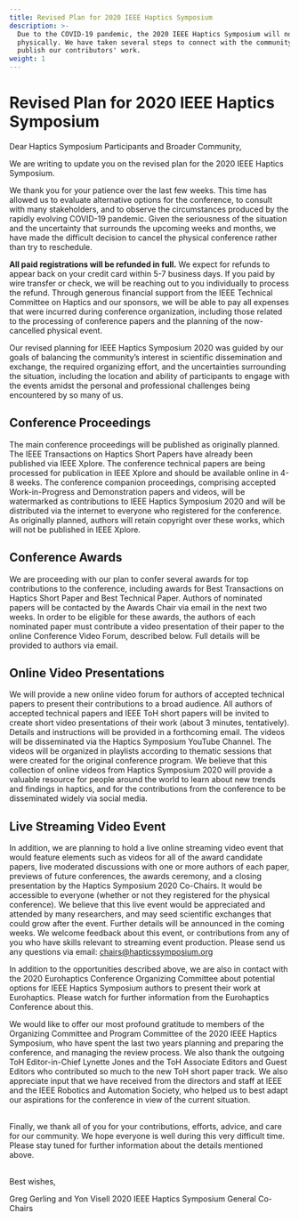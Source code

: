 ```yaml
---
title: Revised Plan for 2020 IEEE Haptics Symposium
description: >-
  Due to the COVID-19 pandemic, the 2020 IEEE Haptics Symposium will not be held
  physically. We have taken several steps to connect with the community and
  publish our contributors' work.
weight: 1
---
```

# Revised Plan for 2020 IEEE Haptics Symposium

Dear Haptics Symposium Participants and Broader Community,

We are writing to update you on the revised plan for the 2020 IEEE Haptics Symposium.

We thank you for your patience over the last few weeks. This time has allowed us to evaluate alternative options for the conference, to consult with many stakeholders, and to observe the circumstances produced by the rapidly evolving COVID-19 pandemic.  Given the seriousness of the situation and the uncertainty that surrounds the upcoming weeks and months, we have made the difficult decision to cancel the physical conference rather than try to reschedule.

**All paid registrations will be refunded in full.** We expect for refunds to appear back on your credit card within 5-7 business days.  If you paid by wire transfer or check, we will be reaching out to you individually to process the refund.  Through generous financial support from the IEEE Technical Committee on Haptics and our sponsors, we will be able to pay all expenses that were incurred during conference organization, including those related to the processing of conference papers and the planning of the now-cancelled physical event.

Our revised planning for IEEE Haptics Symposium 2020 was guided by our goals of balancing the community’s interest in scientific dissemination and exchange, the required organizing effort, and the uncertainties surrounding the situation, including the location and ability of participants to engage with the events amidst the personal and professional challenges being encountered by so many of us.

## Conference Proceedings

The main conference proceedings will be published as originally planned. The IEEE Transactions on Haptics Short Papers have already been published via IEEE Xplore. The conference technical papers are being processed for publication in IEEE Xplore and should be available online in 4-8 weeks. 
The conference companion proceedings, comprising accepted Work-in-Progress and Demonstration papers and videos, will be watermarked as contributions to IEEE Haptics Symposium 2020 and will be distributed via the internet to everyone who registered for the conference.  As originally planned, authors will retain copyright over these works, which will not be published in IEEE Xplore.

## Conference Awards

We are proceeding with our plan to confer several awards for top contributions to the conference, including awards for Best Transactions on Haptics Short Paper and Best Technical Paper.  Authors of nominated papers will be contacted by the Awards Chair via email in the next two weeks.  In order to be eligible for these awards, the authors of each nominated paper must contribute a video presentation of their paper to the online Conference Video Forum, described below. Full details will be provided to authors via email.

## Online Video Presentations

We will provide a new online video forum for authors of accepted technical papers to present their contributions to a broad audience. All authors of accepted technical papers and IEEE ToH short papers will be invited to create short video presentations of their work (about 3 minutes, tentatively).  Details and instructions will be provided in a forthcoming email.  The videos will be disseminated via the Haptics Symposium YouTube Channel.  The videos will be organized in playlists according to thematic sessions that were created for the original conference program. We believe that this collection of online videos from Haptics Symposium 2020 will provide a valuable resource for people around the world to learn about new trends and findings in haptics, and for the contributions from the conference to be disseminated widely via social media.

## Live Streaming Video Event

In addition, we are planning to hold a live online streaming video event that would feature elements such as videos for all of the award candidate papers, live moderated discussions with one or more authors of each paper, previews of future conferences, the awards ceremony, and a closing presentation by the Haptics Symposium 2020 Co-Chairs.  It would be accessible to everyone (whether or not they registered for the physical conference). We believe that this live event would be appreciated and attended by many researchers, and may seed scientific exchanges that could grow after the event. Further details will be announced in the coming weeks.  We welcome feedback about this event, or contributions from any of you who have skills relevant to streaming event production.  Please send us any questions via email: chairs@hapticssymposium.org

In addition to the opportunities described above, we are also in contact with the 2020 Eurohaptics Conference Organizing Committee about potential options for IEEE Haptics Symposium authors to present their work at Eurohaptics. Please watch for further information from the Eurohaptics Conference about this.

We would like to offer our most profound gratitude to members of the Organizing Committee and Program Committee of the 2020 IEEE Haptics Symposium, who have spent the last two years planning and preparing the conference, and managing the review process.  We also thank the outgoing ToH Editor-in-Chief Lynette Jones and the ToH Associate Editors and Guest Editors who contributed so much to the new ToH short paper track.  We also appreciate input that we have received from the directors and staff at IEEE and the IEEE Robotics and Automation Society, who helped us to best adapt our aspirations for the conference in view of the current situation.

\
Finally, we thank all of you for your contributions, efforts, advice, and care for our community.  We hope everyone is well during this very difficult time.  Please stay tuned for further information about the details mentioned above.

\
Best wishes,

Greg Gerling and Yon Visell
2020 IEEE Haptics Symposium General Co-Chairs
